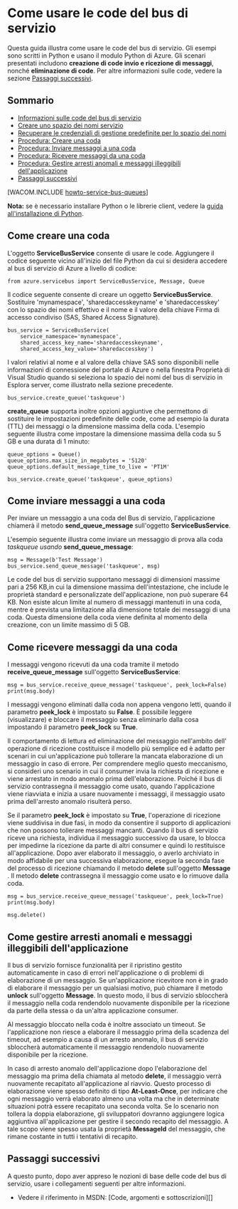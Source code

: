 ﻿<properties urlDisplayName="Service Bus Queues" pageTitle="Come usare le code del bus di servizio (Python) - Azure" metaKeywords="Azure Service Bus queues, Azure queues, Azure messaging, Azure queues Python" description="Informazioni su come usare le code di Bus di servizio in Azure. Gli esempi di codice sono scritti in Python." metaCanonical="" services="service-bus" documentationCenter="Python" title="How to Use Service Bus Queues" authors="huvalo" solutions="" manager="wpickett" editor="" />

<tags ms.service="service-bus" ms.workload="tbd" ms.tgt_pltfrm="na" ms.devlang="python" ms.topic="article" ms.date="09/19/2014" ms.author="huvalo" />




# Come usare le code del bus di servizio
Questa guida illustra come usare le code del bus di servizio. Gli esempi sono
scritti in Python e usano il modulo Python di Azure. Gli scenari
presentati includono **creazione di code invio e ricezione di messaggi**, nonché
**eliminazione di code**. Per altre informazioni sulle code, vedere la sezione [Passaggi successivi][].

## Sommario

-   [Informazioni sulle code del bus di servizio][]
-   [Creare uno spazio dei nomi servizio][]
-   [Recuperare le credenziali di gestione predefinite per lo spazio dei nomi][]
-   [Procedura: Creare una coda][]
-   [Procedura: Inviare messaggi a una coda][]
-   [Procedura: Ricevere messaggi da una coda][]
-   [Procedura: Gestire arresti anomali e messaggi illeggibili dell'applicazione][]
-   [Passaggi successivi][]

[WACOM.INCLUDE [howto-service-bus-queues](../includes/howto-service-bus-queues.md)]

**Nota:** se è necessario installare Python o le librerie client, vedere la [guida all'installazione di Python](../python-how-to-install/).


## <a name="create-queue"> </a>Come creare una coda

L'oggetto **ServiceBusService** consente di usare le code. Aggiungere il codice seguente vicino all'inizio del file Python da cui si desidera accedere al bus di servizio di Azure a livello di codice:

	from azure.servicebus import ServiceBusService, Message, Queue

Il codice seguente consente di creare un oggetto **ServiceBusService**. Sostituire 'mynamespace', 'sharedaccesskeyname' e 'sharedaccesskey' con lo spazio dei nomi effettivo e il nome e il valore della chiave Firma di accesso condiviso (SAS, Shared Access Signature).

	bus_service = ServiceBusService(
		service_namespace='mynamespace',
		shared_access_key_name='sharedaccesskeyname',
		shared_access_key_value='sharedaccesskey')

I valori relativi al nome e al valore della chiave SAS sono disponibili nelle informazioni di connessione del portale di Azure o nella finestra Proprietà di Visual Studio quando si seleziona lo spazio dei nomi del bus di servizio in Esplora server, come illustrato nella sezione precedente.

	bus_service.create_queue('taskqueue')

**create_queue** supporta inoltre opzioni aggiuntive che
permettono di sostituire le impostazioni predefinite delle code, come ad esempio la durata (TTL)
dei messaggi o la dimensione massima della coda. L'esempio seguente illustra come impostare la
dimensione massima della coda su 5 GB e una durata di 1 minuto:

	queue_options = Queue()
	queue_options.max_size_in_megabytes = '5120'
	queue_options.default_message_time_to_live = 'PT1M'

	bus_service.create_queue('taskqueue', queue_options)

## <a name="send-messages"> </a>Come inviare messaggi a una coda

Per inviare un messaggio a una coda del Bus di servizio, l'applicazione chiamerà il
metodo **send\_queue\_message** sull'oggetto **ServiceBusService**.

L'esempio seguente illustra come inviare un messaggio di prova alla
coda *taskqueue usando* **send\_queue\_message**:

	msg = Message(b'Test Message')
	bus_service.send_queue_message('taskqueue', msg)

Le code del bus di servizio supportano messaggi di dimensioni massime pari a 256 KB,in cui la dimensione massima dell'intestazione,
che include le proprietà standard e personalizzate dell'applicazione, non può
superare 64 KB. Non esiste alcun limite al numero di messaggi
mantenuti in una coda, mentre è prevista una limitazione alla dimensione totale dei
messaggi di una coda. Questa dimensione della coda viene definita al momento della creazione, con un
limite massimo di 5 GB.

## <a name="receive-messages"> </a>Come ricevere messaggi da una coda

I messaggi vengono ricevuti da una coda tramite il metodo **receive\_queue\_message**
sull'oggetto **ServiceBusService**:

	msg = bus_service.receive_queue_message('taskqueue', peek_lock=False)
	print(msg.body)

I messaggi vengono eliminati dalla coda non appena vengono letti, quando il parametro
**peek\_lock** è impostato su **False**. È possibile leggere (visualizzare) e bloccare il
messaggio senza eliminarlo dalla cosa impostando il parametro
**peek\_lock** su **True**.

Il comportamento di lettura ed eliminazione del messaggio nell'ambito dell'
operazione di ricezione costituisce il modello più semplice ed è adatto per scenari in
cui un'applicazione può tollerare la mancata elaborazione di un messaggio in caso
di errore. Per comprendere meglio questo meccanismo, si consideri uno scenario in cui il
consumer invia la richiesta di ricezione e viene arrestato in modo anomalo prima
dell'elaborazione. Poiché il bus di servizio contrassegna il messaggio come usato,
quando l'applicazione viene riavviata e inizia a usare nuovamente i messaggi,
il messaggio usato prima dell'arresto anomalo risulterà perso.


Se il parametro **peek\_lock** è impostato su **True**, l'operazione di ricezione viene
suddivisa in due fasi, in modo da consentire il supporto di applicazioni
che non possono tollerare messaggi mancanti. Quando il bus di servizio riceve una
richiesta, individua il messaggio successivo da usare, lo blocca per impedirne
la ricezione da parte di altri consumer e quindi lo restituisce all'applicazione.
Dopo aver elaborato il messaggio, o averlo archiviato
in modo affidabile per una successiva elaborazione, esegue la seconda fase del
processo di ricezione chiamando il metodo **delete** sull'oggetto **Message**
. Il metodo **delete** contrassegna il messaggio come usato
e lo rimuove dalla coda.

	msg = bus_service.receive_queue_message('taskqueue', peek_lock=True)
	print(msg.body)

	msg.delete()

## <a name="handle-crashes"> </a>Come gestire arresti anomali e messaggi illeggibili dell'applicazione

Il bus di servizio fornisce funzionalità per il ripristino gestito automaticamente in caso
di errori nell'applicazione o di problemi di elaborazione di un messaggio. Se
un'applicazione ricevitore non è in grado di elaborare il messaggio per un qualsiasi motivo,
può chiamare il metodo **unlock** sull'oggetto
**Message**. In questo modo, il bus di servizio sbloccherà il
messaggio nella coda rendendolo nuovamente disponibile per la ricezione
da parte della stessa o da un'altra applicazione
consumer.

Al messaggio bloccato nella coda è inoltre associato un
timeout. Se l'applicazione non riesce a elaborare il messaggio prima della scadenza del
timeout, ad esempio a causa di un arresto anomalo, il bus di
servizio sbloccherà automaticamente il messaggio rendendolo nuovamente disponibile
per la ricezione.

In caso di arresto anomalo dell'applicazione dopo l'elaborazione del messaggio
ma prima della chiamata al metodo **delete**, il messaggio verrà
nuovamente recapitato all'applicazione al riavvio. Questo processo di elaborazione viene spesso definito di tipo
**At-Least-Once**, per indicare che ogni messaggio verrà elaborato
almeno una volta ma che in determinate situazioni potrà essere recapitato
una seconda volta. Se lo scenario non tollera la doppia elaborazione,
gli sviluppatori dovranno aggiungere logica aggiuntiva all'applicazione
per gestire il secondo recapito del messaggio. A tale scopo viene spesso usata la proprietà
**MessageId** del messaggio, che rimane costante in tutti i
tentativi di recapito.

## <a name="next-steps"> </a>Passaggi successivi

A questo punto, dopo aver appreso le nozioni di base delle code del bus di servizio, usare
i collegamenti seguenti per altre informazioni.

-   Vedere il riferimento in MSDN: [Code, argomenti e sottoscrizioni][]

  [Passaggi successivi]: #next-steps
  [Informazioni sulle code del bus di servizio]: #what-are-service-bus-queues
  [Creare uno spazio dei nomi servizio]: #create-a-service-namespace
  [Recuperare le credenziali di gestione predefinite per lo spazio dei nomi]: #obtain-default-credentials
  [Procedura: Creare una coda]: #create-queue
  [Procedura: Inviare messaggi a una coda]: #send-messages
  [Procedura: Ricevere messaggi da una coda]: #receive-messages
  [Procedura: Gestire arresti anomali e messaggi illeggibili dell'applicazione]: #handle-crashes
  [Concetti relativi alle code]: ../../../DevCenter/dotNet/Media/sb-queues-08.png
  [Portale di gestione di Azure]: http://manage.windowsazure.com
  
  
  
  
  
  [Code, argomenti e sottoscrizioni.]: http://msdn.microsoft.com/it-it/library/windowsazure/hh367516.aspx
